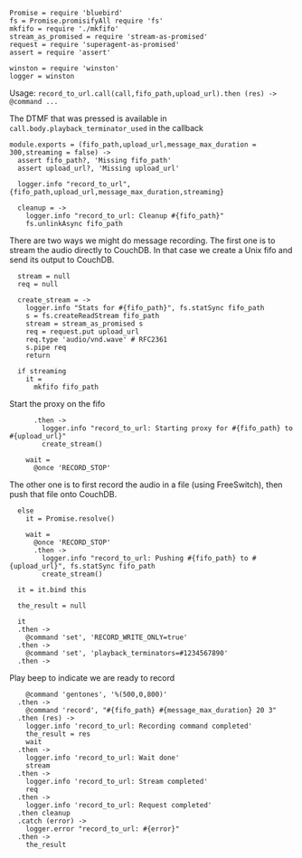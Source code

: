     Promise = require 'bluebird'
    fs = Promise.promisifyAll require 'fs'
    mkfifo = require './mkfifo'
    stream_as_promised = require 'stream-as-promised'
    request = require 'superagent-as-promised'
    assert = require 'assert'

    winston = require 'winston'
    logger = winston

Usage: `record_to_url.call(call,fifo_path,upload_url).then (res) -> @command ...`

The DTMF that was pressed is available in `call.body.playback_terminator_used` in the callback

    module.exports = (fifo_path,upload_url,message_max_duration = 300,streaming = false) ->
      assert fifo_path?, 'Missing fifo_path'
      assert upload_url?, 'Missing upload_url'

      logger.info "record_to_url", {fifo_path,upload_url,message_max_duration,streaming}

      cleanup = ->
        logger.info "record_to_url: Cleanup #{fifo_path}"
        fs.unlinkAsync fifo_path

There are two ways we might do message recording.
The first one is to stream the audio directly to CouchDB. In that case we create a Unix fifo and send its output to CouchDB.

      stream = null
      req = null

      create_stream = ->
        logger.info "Stats for #{fifo_path}", fs.statSync fifo_path
        s = fs.createReadStream fifo_path
        stream = stream_as_promised s
        req = request.put upload_url
        req.type 'audio/vnd.wave' # RFC2361
        s.pipe req
        return

      if streaming
        it =
          mkfifo fifo_path

Start the proxy on the fifo

          .then ->
            logger.info "record_to_url: Starting proxy for #{fifo_path} to #{upload_url}"
            create_stream()

        wait =
          @once 'RECORD_STOP'

The other one is to first record the audio in a file (using FreeSwitch), then push that file onto CouchDB.

      else
        it = Promise.resolve()

        wait =
          @once 'RECORD_STOP'
          .then ->
            logger.info "record_to_url: Pushing #{fifo_path} to #{upload_url}", fs.statSync fifo_path
            create_stream()

      it = it.bind this

      the_result = null

      it
      .then ->
        @command 'set', 'RECORD_WRITE_ONLY=true'
      .then ->
        @command 'set', 'playback_terminators=#1234567890'
      .then ->

Play beep to indicate we are ready to record

        @command 'gentones', '%(500,0,800)'
      .then ->
        @command 'record', "#{fifo_path} #{message_max_duration} 20 3"
      .then (res) ->
        logger.info 'record_to_url: Recording command completed'
        the_result = res
        wait
      .then ->
        logger.info 'record_to_url: Wait done'
        stream
      .then ->
        logger.info 'record_to_url: Stream completed'
        req
      .then ->
        logger.info 'record_to_url: Request completed'
      .then cleanup
      .catch (error) ->
        logger.error "record_to_url: #{error}"
      .then ->
        the_result
